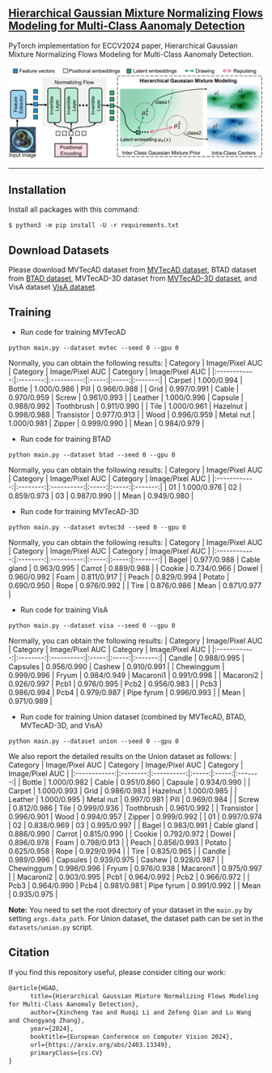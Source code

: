 ## [Hierarchical Gaussian Mixture Normalizing Flows Modeling for Multi-Class Aanomaly Detection](https://arxiv.org/abs/2403.13349)

PyTorch implementation for ECCV2024 paper, Hierarchical Gaussian Mixture Normalizing Flows Modeling for Multi-Class Aanomaly Detection.

<img src="./HGAD-framework.png" width="800">

---

## Installation
Install all packages with this command:
```
$ python3 -m pip install -U -r requirements.txt
```

## Download Datasets
Please download MVTecAD dataset from [MVTecAD dataset](https://www.mvtec.com/de/unternehmen/forschung/datasets/mvtec-ad/), BTAD dataset from [BTAD dataset](http://avires.dimi.uniud.it/papers/btad/btad.zip), MVTecAD-3D dataset from [MVTecAD-3D dataset](https://www.mvtec.com/company/research/datasets/mvtec-3d-ad), and VisA dataset [VisA dataset](https://amazon-visual-anomaly.s3.us-west-2.amazonaws.com/VisA_20220922.tar).


## Training
- Run code for training MVTecAD
```
python main.py --dataset mvtec --seed 0 --gpu 0
```

Normally, you can obtain the following results:
| Category | Image/Pixel AUC | Category | Image/Pixel AUC | Category | Image/Pixel AUC |
|:------------:|:--------:|:----------:|:-----:|:-----:|:-------:|
| Carpet | 1.000/0.994 | Bottle | 1.000/0.986 | Pill | 0.966/0.988 |
| Grid | 0.997/0.991 | Cable | 0.970/0.959 | Screw | 0.961/0.993 |
| Leather | 1.000/0.996 | Capsule | 0.988/0.992 | Toothbrush | 0.911/0.990 |
| Tile | 1.000/0.961 | Hazelnut | 0.998/0.988 | Transistor | 0.977/0.913 |
| Wood | 0.996/0.959 | Metal nut | 1.000/0.981 | Zipper | 0.999/0.990 |
| Mean | 0.984/0.979 | 

- Run code for training BTAD
```
python main.py --dataset btad --seed 0 --gpu 0
```

Normally, you can obtain the following results:
| Category | Image/Pixel AUC | Category | Image/Pixel AUC | Category | Image/Pixel AUC |
|:------------:|:--------:|:----------:|:-----:|:-----:|:-------:|
| 01 | 1.000/0.976 | 02 | 0.859/0.973 | 03 | 0.987/0.990 |
| Mean | 0.949/0.980 | 

- Run code for training MVTecAD-3D
```
python main.py --dataset mvtec3d --seed 0 --gpu 0
```

Normally, you can obtain the following results:
| Category | Image/Pixel AUC | Category | Image/Pixel AUC | Category | Image/Pixel AUC |
|:------------:|:--------:|:----------:|:-----:|:-----:|:-------:|
| Bagel | 0.977/0.988 | Cable gland | 0.963/0.995 | Carrot | 0.889/0.988 |
| Cookie | 0.734/0.966 | Dowel | 0.960/0.992 | Foam | 0.811/0.917 |
| Peach | 0.829/0.994 | Potato | 0.690/0.950 | Rope | 0.976/0.992 |
| Tire | 0.876/0.986 | Mean | 0.871/0.977 | 

- Run code for training VisA
```
python main.py --dataset visa --seed 0 --gpu 0
```

Normally, you can obtain the following results:
| Category | Image/Pixel AUC | Category | Image/Pixel AUC | Category | Image/Pixel AUC |
|:------------:|:--------:|:----------:|:-----:|:-----:|:-------:|
| Candle | 0.988/0.995 | Capsules | 0.956/0.990 | Cashew | 0.910/0.991 |
| Chewinggum | 0.999/0.996 | Fryum | 0.984/0.949 | Macaroni1 | 0.991/0.998 |
| Macaroni2 | 0.926/0.997 | Pcb1 | 0.976/0.995 | Pcb2 | 0.956/0.983 |
| Pcb3 | 0.986/0.994 | Pcb4 | 0.979/0.987 | Pipe fyrum | 0.996/0.993 |
| Mean | 0.971/0.989 | 

- Run code for training Union dataset (combined by MVTecAD, BTAD, MVTecAD-3D, and VisA)
```
python main.py --dataset union --seed 0 --gpu 0
```

We also report the detailed results on the Union dataset as follows:
| Category | Image/Pixel AUC | Category | Image/Pixel AUC | Category | Image/Pixel AUC |
|:------------:|:--------:|:----------:|:-----:|:-----:|:-------:|
| Bottle | 1.000/0.982 | Cable | 0.951/0.860 | Capsule | 0.934/0.990 |
| Carpet | 1.000/0.993 | Grid | 0.986/0.983 | Hazelnut | 1.000/0.985 |
| Leather | 1.000/0.995 | Metal nut | 0.997/0.981 | Pill | 0.969/0.984 |
| Screw | 0.812/0.986 | Tile | 0.999/0.936 | Toothbrush | 0.961/0.992 |
| Transistor | 0.996/0.901 | Wood | 0.994/0.957 | Zipper | 0.999/0.992 |
| 01 | 0.997/0.974 | 02 | 0.838/0.969 | 03 | 0.995/0.997 |
| Bagel | 0.983/0.991 | Cable gland | 0.886/0.990 | Carrot | 0.815/0.990 |
| Cookie | 0.792/0.972 | Dowel | 0.896/0.978 | Foam | 0.798/0.913 |
| Peach | 0.856/0.993 | Potato | 0.625/0.958 | Rope | 0.929/0.994 |
| Tire | 0.835/0.965 |
| Candle | 0.989/0.996 | Capsules | 0.939/0.975 | Cashew | 0.928/0.987 |
| Chewinggum | 0.996/0.996 | Fryum | 0.976/0.938 | Macaroni1 | 0.975/0.997 |
| Macaroni2 | 0.903/0.995 | Pcb1 | 0.964/0.992 | Pcb2 | 0.966/0.972 |
| Pcb3 | 0.964/0.990 | Pcb4 | 0.981/0.981 | Pipe fyrum | 0.991/0.992 |
| Mean | 0.935/0.975 | 

**Note:** You need to set the root directory of your dataset in the `main.py` by setting `args.data_path`. For Union dataset, the dataset path can be set in the `datasets/union.py` script.


## Citation

If you find this repository useful, please consider citing our work:
```
@article{HGAD,
      title={Hierarchical Gaussian Mixture Normalizing Flows Modeling for Multi-Class Aanomaly Detection}, 
      author={Xincheng Yao and Ruoqi Li and Zefeng Qian and Lu Wang and Chongyang Zhang},
      year={2024},
      booktitle={European Conference on Computer Vision 2024},
      url={https://arxiv.org/abs/2403.13349},
      primaryClass={cs.CV}
}
```